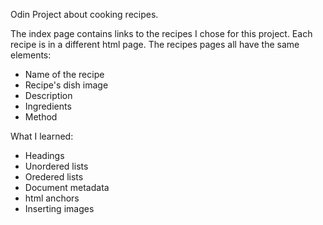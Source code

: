 Odin Project about cooking recipes.

The index page contains links to the recipes I chose for this project.
Each recipe is in a different html page.
The recipes pages all have the same elements:
- Name of the recipe
- Recipe's dish image
- Description
- Ingredients
- Method

What I learned:
- Headings
- Unordered lists
- Oredered lists
- Document metadata
- html anchors
- Inserting images